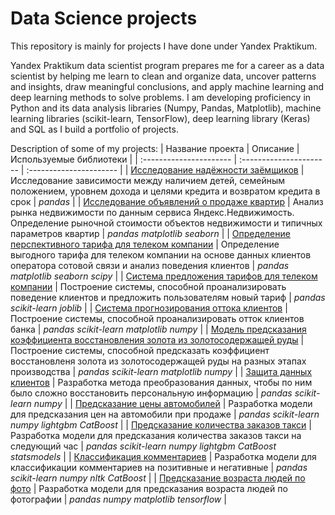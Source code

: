 # Data Science projects
This repository is mainly for projects I have done under Yandex Praktikum.

Yandex Praktikum data scientist program prepares me for a career as a data scientist by helping me learn to clean and organize data, uncover patterns and insights, draw meaningful conclusions, and apply machine learning and deep learning methods to solve problems. I am developing proficiency in Python and its data analysis libraries (Numpy, Pandas, Matplotlib), machine learning libraries (scikit-learn, TensorFlow), deep learning library (Keras) and SQL as I build a portfolio of projects.

Description of some of my projects:
| Название проекта | Описание | Используемые библиотеки | 
| :---------------------- | :---------------------- | :---------------------- |
| [Исследование надёжности заёмщиков](ссылка) | Исследование зависимости между наличием детей, семейным положением, уровнем дохода и целями кредита и возвратом кредита в срок | *pandas* |
| [Исследование объявлений о продаже квартир](ссылка) | Анализ рынка недвижимости по данным сервиса Яндекс.Недвижимость. Определение рыночной стоимости объектов недвижимости и типичных параметров квартир | *pandas* *matplotlib* *seaborn* |
| [Определение перспективного тарифа для телеком компании](ссылка) | Определение выгодного тарифа для телеком компании на основе данных клиентов оператора сотовой связи и анализ поведения клиентов | *pandas* *matplotlib* *seaborn* *scipy* |
| [Система предложения тарифов для телеком компании](ссылка) | Построение системы, способной проанализировать поведение клиентов и предложить пользователям новый тариф | *pandas* *scikit-learn* *joblib* |
| [Система прогнозирования оттока клиентов](ссылка) | Построение системы, способной проанализировать отток клиентов банка | *pandas* *scikit-learn* *matplotlib* *numpy* |
| [Модель предсказания коэффициента восстановления золота из золотосодержащей руды](ссылка) | Построение системы, способной предсказать коэффициент восстановленя золота из золотосодержащей руды на разных этапах производства | *pandas* *scikit-learn* *matplotlib* *numpy* |
| [Защита данных клиентов](ссылка) | Разработка метода преобразования данных, чтобы по ним было сложно восстановить персональную информацию | *pandas* *scikit-learn* *numpy* |
| [Предсказание цены автомобилей](ссылка) | Разработка модели для предсказания цен на автомобили при продаже | *pandas* *scikit-learn* *numpy* *lightgbm* *CatBoost* |
| [Предсказание количества заказов такси](ссылка) | Разработка модели для предсказания количества заказов такси на следующий час | *pandas* *scikit-learn* *numpy* *lightgbm* *CatBoost* *statsmodels* |
| [Классификация комментариев](ссылка) | Разработка модели для классификации комментариев на позитивные и негативные | *pandas* *scikit-learn* *numpy* *nltk* *CatBoost* |
| [Предсказание возраста людей по фото](ссылка) | Разработка модели для предсказания возраста людей по фотографии | *pandas* *numpy* *matplotlib* *tensorflow* |
